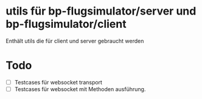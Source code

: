 # utils für bp-flugsimulator/server und bp-flugsimulator/client
Enthält utils die für client und server gebraucht werden

# Todo
- [ ] Testcases für websocket transport
- [ ] Testcases für websocket mit Methoden ausführung.
